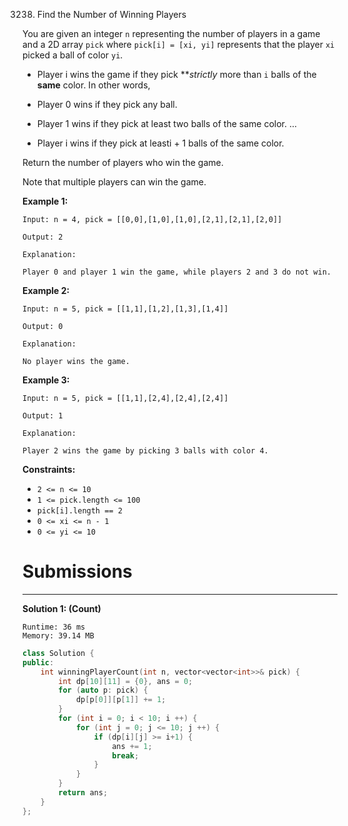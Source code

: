 3238. Find the Number of Winning Players

You are given an integer `n` representing the number of players in a game and a 2D array `pick` where `pick[i] = [xi, yi]` represents that the player `xi` picked a ball of color `yi`.

* Player i wins the game if they pick ***strictly* more than `i` balls of the **same** color. In other words,

* Player 0 wins if they pick any ball.
* Player 1 wins if they pick at least two balls of the same color.
...
* Player i wins if they pick at leasti + 1 balls of the same color.

Return the number of players who win the game.

Note that multiple players can win the game.

 

**Example 1:**
```
Input: n = 4, pick = [[0,0],[1,0],[1,0],[2,1],[2,1],[2,0]]

Output: 2

Explanation:

Player 0 and player 1 win the game, while players 2 and 3 do not win.
```

**Example 2:**
```
Input: n = 5, pick = [[1,1],[1,2],[1,3],[1,4]]

Output: 0

Explanation:

No player wins the game.
```

**Example 3:**
```
Input: n = 5, pick = [[1,1],[2,4],[2,4],[2,4]]

Output: 1

Explanation:

Player 2 wins the game by picking 3 balls with color 4.
```
 

**Constraints:**

* `2 <= n <= 10`
* `1 <= pick.length <= 100`
* `pick[i].length == 2`
* `0 <= xi <= n - 1` 
* `0 <= yi <= 10`

# Submissions
---
**Solution 1: (Count)**
```
Runtime: 36 ms
Memory: 39.14 MB
```
```c++
class Solution {
public:
    int winningPlayerCount(int n, vector<vector<int>>& pick) {
        int dp[10][11] = {0}, ans = 0;
        for (auto p: pick) {
            dp[p[0]][p[1]] += 1;
        }
        for (int i = 0; i < 10; i ++) {
            for (int j = 0; j <= 10; j ++) {
                if (dp[i][j] >= i+1) {
                    ans += 1;
                    break;
                }
            }
        }
        return ans;
    }
};
```
